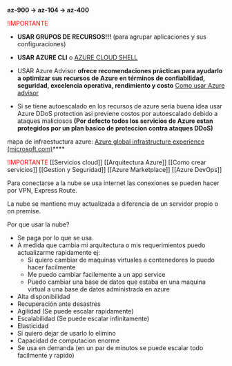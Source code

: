 **az-900 -> az-104 -> az-400**

<font color="red">!IMPORTANTE</font>
- **USAR GRUPOS DE RECURSOS!!!** (para agrupar aplicaciones y sus configuraciones)

- **USAR AZURE CLI** o [AZURE CLOUD SHELL](https://youtu.be/8JHY0xPssb8?list=PLGjZwEtPN7j-Q59JYso3L4_yoCjj2syrM&t=353)

- USAR Azure Advisor **ofrece recomendaciones prácticas para ayudarlo a optimizar sus recursos de Azure en términos de confiabilidad, seguridad, excelencia operativa, rendimiento y costo** [Como usar Azure advisor](https://youtu.be/58_6MkB2znI?list=PLGjZwEtPN7j-Q59JYso3L4_yoCjj2syrM&t=95)

- Si se tiene autoescalado en los recursos de azure seria buena idea usar Azure DDoS protection asi previene costos por autoescalado debido a ataques maliciosos **(Por defecto todos los servicios de Azure estan protegidos por un plan basico de proteccion contra ataques DDoS)**

mapa de infraestuctura azure: [Azure global infrastructure experience (microsoft.com)](https://infrastructuremap.microsoft.com/explore)****

<font color="red">!IMPORTANTE</font>
	[[Servicios cloud]]
	[[Arquitectura Azure]]
	[[Como crear servicios]]
	[[Gestion y Seguridad]]
	[[Azure Marketplace]]
	[[Azure DevOps]]

Para conectarse a la nube se usa internet las conexiones se pueden hacer por VPN, Express Route.

La nube se mantiene muy actualizada a diferencia de un servidor propio o on premise.

Por que usar la nube?
- Se paga por lo que se usa.
- A medida que cambia mi arquitectura o mis requerimientos puedo actualizarme rapidamente ej:
	- Si quiero cambiar de maquinas virtuales a contenedores lo puedo hacer facilmente
	- Me puedo cambiar facilemente a un app service
	- Puedo cambiar una base de datos que estaba en una maquina virtual a una base de datos administrada en azure
- Alta disponibilidad
- Recuperación ante desastres
- Agilidad (Se puede escalar rapidamente)
- Escalabilidad (Se puede escalar infinitamente)
- Elasticidad
- Si quiero dejar de usarlo lo elimino
- Capacidad de computacion enorme
- Se usa en demanda (en un par de minutos se puede escalar todo facilmente y rapido)
